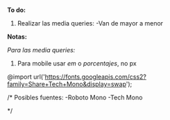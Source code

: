 **To do:**

1. Realizar las media queries:
  -Van de mayor a menor



**Notas:**

*Para las media queries:*
1. Para mobile usar _em_ o _porcentajes_, no px

@import url('https://fonts.googleapis.com/css2?family=Share+Tech+Mono&display=swap');

/*
  Posibles fuentes: 
  -Roboto Mono
  -Tech Mono

*/

